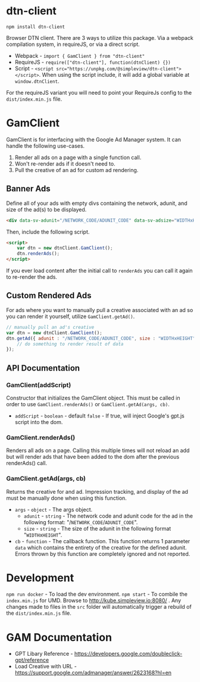 # dtn-client

`npm install dtn-client`

Browser DTN client. There are 3 ways to utilize this package. Via a webpack compilation system, in requireJS, or via a direct script.

* Webpack - `import { GamClient } from "dtn-client"`
* RequireJS - `require(["dtn-client"], function(dtnClient) {})`
* Script - `<script src="https://unpkg.com/@simpleview/dtn-client"></script>`. When using the script include, it will add a global variable at `window.dtnClient`.

For the requireJS variant you will need to point your RequireJs config to the `dist/index.min.js` file.

# GamClient

GamClient is for interfacing with the Google Ad Manager system. It can handle the following use-cases.

1. Render all ads on a page with a single function call.
1. Won't re-render ads if it doesn't need to.
1. Pull the creative of an ad for custom ad rendering.

## Banner Ads

Define all of your ads with empty divs containing the network, adunit, and size of the ad(s) to be displayed. 

```html
<div data-sv-adunit="/NETWORK_CODE/ADUNIT_CODE" data-sv-adsize="WIDTHxHEIGHT"></div>
```

Then, include the following script.

```html
<script>
	var dtn = new dtnClient.GamClient();
	dtn.renderAds();
</script>
```

If you ever load content after the initial call to `renderAds` you can call it again to re-render the ads.

## Custom Rendered Ads

For ads where you want to manually pull a creative associated with an ad so you can render it yourself, utilize `GamClient.getAd()`.

```js
// manually pull an ad's creative
var dtn = new dtnClient.GamClient();
dtn.getAd({ adunit : "/NETWORK_CODE/ADUNIT_CODE", size : "WIDTHxHEIGHT" }, function(data) {
	// do something to render result of data
});
```

## API Documentation

### GamClient(addScript)

Constructor that initializes the GamClient object. This must be called in order to use `GamClient.renderAds()` or `GamClient.getAd(args, cb)`.

* `addScript` - `boolean` - default `false` - If true, will inject Google's gpt.js script into the dom.

### GamClient.renderAds()

Renders all ads on a page. Calling this multiple times will not reload an add but will render ads that have been added to the dom after the previous renderAds() call. 

### GamClient.getAd(args, cb)

Returns the creative for and ad. Impression tracking, and display of the ad must be manually done when using this function. 

* `args` - `object` - The args object.
	* `adunit` - `string` - The network code and adunit code for the ad in the following format: "/`NETWORK_CODE`/`ADUNIT_CODE`".
	* `size` - `string` - The size of the adunit in the following format "`WIDTH`x`HEIGHT`".
* `cb` - `function` - The callback function. This function returns 1 parameter `data` which contains the entirety of the creative for the defined adunit. Errors thrown by this function are completely ignored and not reported. 

# Development

`npm run docker` - To load the dev environment.
`npm start` - To combile the `index.min.js` for UMD. Browse to http://kube.simpleview.io:8080/ . Any changes made to files in the `src` folder will automatically trigger a rebuild of the `dist/index.min.js` file.

# GAM Documentation

* GPT Libary Reference - https://developers.google.com/doubleclick-gpt/reference
* Load Creative with URL - https://support.google.com/admanager/answer/2623168?hl=en